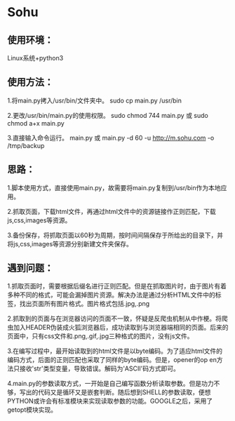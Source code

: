 # Sohu

使用环境：
--------
Linux系统+python3

使用方法：
--------
1.将main.py拷入/usr/bin/文件夹中。
    sudo cp main.py /usr/bin

2.更改/usr/bin/main.py的使用权限。
    sudo chmod 744 main.py 或
    sudo chmod a+x main.py

3.直接输入命令运行。
    main.py    或
    main.py -d 60 -u http://m.sohu.com -o /tmp/backup

思路：
-------
1.脚本使用方式，直接使用main.py，故需要将main.py复制到/usr/bin作为本地应用。

2.抓取页面，下载html文件，再通过html文件中的资源链接作正则匹配，下载js,css,images等资源。

3.备份保存，将抓取页面以60秒为周期，按时间间隔保存于所给出的目录下，并将js,css,images等资源分别新建文件夹保存。

遇到问题：
-------
1.抓取页面时，需要根据后缀名进行正则匹配。但是在抓取图片时，由于图片有着多种不同的格式，可能会漏掉图片资源。解决办法是通过分析HTML文件中的<img>标签，找出页面所有图片格式。图片格式包括.jpg,.png

2.抓取到的页面与在浏览器访问的页面不一致，怀疑是反爬虫机制从中作梗。将爬虫加入HEADER伪装成火狐浏览器后，成功读取到与浏览器端相同的页面。后来的页面中，只有css文件和.png,.gif,.jpg三种格式的图片，没有js文件。

3.在编写过程中，最开始读取到的html文件是以byte编码。为了适应html文件的编码方式，后面的正则匹配也采取了同样的byte编码。但是，opener的op en方法只接收'str'类型变量，导致错误。解码为'ASCII'码方式即可。

4.main.py的参数读取方式，一开始是自己编写函数分析读取参数。但是功力不够，写出的代码又是循环又是嵌套判断。随后想到SHELL的参数读取，便想PYTHON或许会有标准模块来实现读取参数的功能。GOOGLE之后，采用了getopt模块实现。
